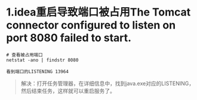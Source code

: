 # 1.idea重启导致端口被占用The Tomcat connector configured to listen on port 8080 failed to start.

```
# 查看被占用端口
netstat -ano | findstr 8080

看到端口的LISTENING 13964
```

> 解决：打开任务管理器，在详细信息中，找到java.exe对应的LISTENING，然后结束任务，这样就可以重启服务了。

